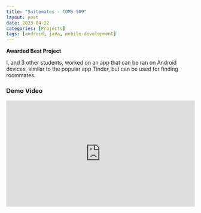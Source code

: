 ```yaml
---
title: "Suitemates - COMS 309"
layout: post
date: 2023-04-22
categories: [Projects]
tags: [android, java, mobile-development]
---
```


**Awarded Best Project**

I, and 3 other students, worked on an app that can be ran on Android devices, similar to the popular app Tinder, but can be used for finding roommates.

### Demo Video
<div style="position: relative; padding-bottom: 56.25%; height: 0; overflow: hidden;">
  <iframe 
    src="https://www.youtube.com/embed/_efK0ea0R2A" 
    frameborder="0" 
    allowfullscreen 
    style="position: absolute; top:0; left: 0; width: 100%; height: 100%;">
  </iframe>
</div>

